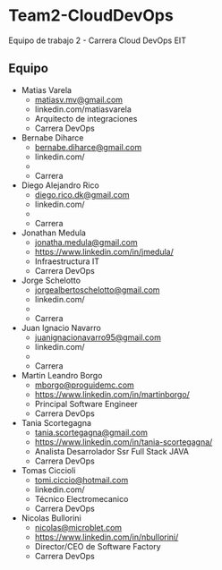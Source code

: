 # Team2-CloudDevOps
Equipo de trabajo 2 - Carrera Cloud DevOps EIT

## **Equipo**
- Matias Varela
  - matiasv.mv@gmail.com
  - linkedin.com/matiasvarela
  - Arquitecto de integraciones
  - Carrera DevOps
- Bernabe Diharce
  - bernabe.diharce@gmail.com
  - linkedin.com/
  - 
  - Carrera 
- Diego Alejandro Rico
  - diego.rico.dk@gmail.com
  - linkedin.com/
  - 
  - Carrera 
- Jonathan Medula
  - jonatha.medula@gmail.com
  - https://www.linkedin.com/in/jmedula/
  - Infraestructura IT
  - Carrera DevOps
- Jorge Schelotto
  - jorgealbertoschelotto@gmail.com
  - linkedin.com/
  - 
  - Carrera 
- Juan Ignacio Navarro
  - juanignacionavarro95@gmail.com
  - linkedin.com/
  - 
  - Carrera 
- Martin Leandro Borgo
  - mborgo@proguidemc.com
  - https://www.linkedin.com/in/martinborgo/
  - Principal Software Engineer
  - Carrera DevOps
- Tania Scortegagna
  - tania.scortegagna@gmail.com
  - https://www.linkedin.com/in/tania-scortegagna/
  - Analista Desarrolador Ssr Full Stack JAVA 
  - Carrera DevOps
- Tomas Ciccioli
  - tomi.ciccio@hotmail.com
  - linkedin.com/
  - Técnico Electromecanico
  - Carrera DevOps
- Nicolas Bullorini
  - nicolas@microblet.com
  - https://www.linkedin.com/in/nbullorini/
  - Director/CEO de Software Factory
  - Carrera DevOps
